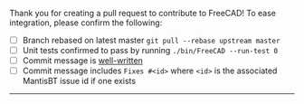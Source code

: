 Thank you for creating a pull request to contribute to FreeCAD! To ease integration, please confirm the following:

- [ ] Branch rebased on latest master `git pull --rebase upstream master`
- [ ] Unit tests confirmed to pass by running `./bin/FreeCAD --run-test 0`
- [ ] Commit message is [well-written](https://chris.beams.io/posts/git-commit/)
- [ ] Commit message includes `Fixes #<id>` where `<id>` is the associated MantisBT issue id if one exists
-----
